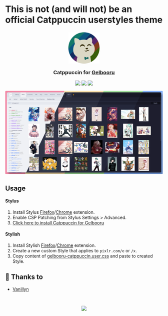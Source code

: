 # This is not (and will not) be an official Catppuccin userstyles theme

<h3 align="center">
	<img src="assets/ctp-unofficial.png" width="100" alt="Logo"/><br/>
	<img src="https://raw.githubusercontent.com/catppuccin/catppuccin/main/assets/misc/transparent.png" height="30" width="0px"/>
	Catppuccin for <a href="https://gelbooru.com">Gelbooru</a>
	<img src="https://raw.githubusercontent.com/catppuccin/catppuccin/main/assets/misc/transparent.png" height="30" width="0px"/>
</h3>

<p align="center">
	<a href="https://github.com/vanillyn/catppuccin-userstyles/issues?q=is%3Aissue+is%3Aopen+sort%3Aupdated-desc+label%3Apixlr"><img src="https://img.shields.io/github/issues/vanillyn/catppuccin-userstyles?colorA=363a4f&colorB=f5a97f&style=for-the-badge"></a>
	<a href="https://github.com/vanillyn/catppuccin-userstyles/contributors"><img src="https://img.shields.io/github/contributors/vanillyn/catppuccin-userstyles?colorA=363a4f&colorB=a6da95&style=for-the-badge"></a>
    <a href="themes"><img src="https://img.shields.io/badge/stylus-install-cba6f7?colorA=363a4f&style=for-the-badge"></a>
</p>

<p align="center">
	<img src="assets/res.webp"/>
</p>

## Usage

#### Stylus
1. Install Stylus [Firefox](https://addons.mozilla.org/en-GB/firefox/addon/styl-us/)/[Chrome](https://chrome.google.com/webstore/detail/stylus/clngdbkpkpeebahjckkjfobafhncgmne) extension.
2. Enable CSP Patching from Stylus Settings > Advanced.
3. [Click here to install Catppuccin for Gelbooru](https://raw.githubusercontent.com/vanillyn/catppuccin-userstyles/main/styles/Gelbooru/gelbooru-catppuccin.user.css)

#### Stylish
1. Install Stylish [Firefox](https://addons.mozilla.org/en-GB/firefox/addon/stylish/)/[Chrome](https://chrome.google.com/webstore/detail/stylish-custom-themes-for/fjnbnpbmkenffdnngjfgmeleoegfcffe) extension.
2. Create a new custom Style that applies to `pixlr.com/e` or `/x`.
3. Copy content of [gelbooru-catppuccin.user.css](gelbooru-catppuccin.user.css) and paste to created Style.

## 💝 Thanks to

- [Vanillyn](https://github.com/vanillyn)

&nbsp;

<p align="center"><img src="https://raw.githubusercontent.com/catppuccin/catppuccin/main/assets/footers/gray0_ctp_on_line.svg?sanitize=true" /></p>
